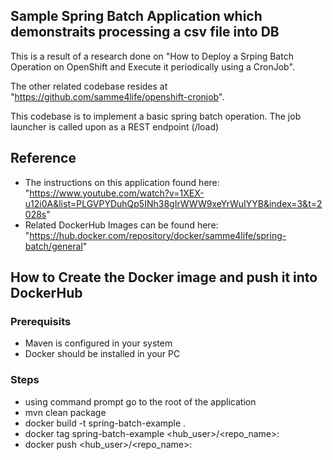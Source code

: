 ## Sample Spring Batch Application which demonstraits processing a csv file into DB
This is a result of a research done on "How to Deploy a Srping Batch Operation on OpenShift and Execute it periodically using a CronJob".

The other related codebase resides at "https://github.com/samme4life/openshift-cronjob".

This codebase is to implement a basic spring batch operation. The job launcher is called upon as a REST endpoint (/load)

## Reference

* The instructions on this application found here: "https://www.youtube.com/watch?v=1XEX-u12i0A&list=PLGVPYDuhQp5INh38gIrWWW9xeYrWuIYYB&index=3&t=2028s"
* Related DockerHub Images can be found here: "https://hub.docker.com/repository/docker/samme4life/spring-batch/general"
	
## How to Create the Docker image and push it into DockerHub

### Prerequisits
* Maven is configured in your system
* Docker should be installed in your PC
### Steps
* using command prompt go to the root of the application
* mvn clean package 
* docker build -t spring-batch-example .
* docker tag spring-batch-example <hub_user>/<repo_name>:<tag>
* docker push <hub_user>/<repo_name>:<tag>

